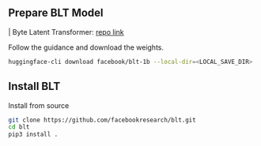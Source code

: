 

## Prepare BLT Model

| Byte Latent Transformer: [repo link](https://github.com/facebookresearch/blt)

Follow the guidance and download the weights. 
```bash
huggingface-cli download facebook/blt-1b --local-dir=<LOCAL_SAVE_DIR>
```

## Install BLT

Install from source
```bash
git clone https://github.com/facebookresearch/blt.git
cd blt
pip3 install .
```